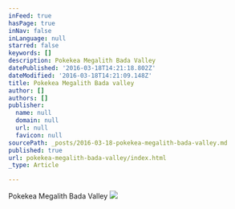 ```yaml
---
inFeed: true
hasPage: true
inNav: false
inLanguage: null
starred: false
keywords: []
description: Pokekea Megalith Bada Valley
datePublished: '2016-03-18T14:21:18.802Z'
dateModified: '2016-03-18T14:21:09.148Z'
title: Pokekea Megalith Bada valley
author: []
authors: []
publisher:
  name: null
  domain: null
  url: null
  favicon: null
sourcePath: _posts/2016-03-18-pokekea-megalith-bada-valley.md
published: true
url: pokekea-megalith-bada-valley/index.html
_type: Article

---
```

Pokekea Megalith Bada Valley
![](https://the-grid-user-content.s3-us-west-2.amazonaws.com/e1e7ffe9-ecf2-4c5b-a5d1-2edd77727d88.jpg)